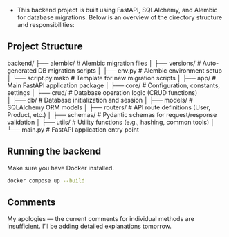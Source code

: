 * This backend project is built using FastAPI, SQLAlchemy, and Alembic for database migrations. Below is an overview of the directory structure and responsibilities:

## Project Structure

backend/
├── alembic/               # Alembic migration files
│   ├── versions/          # Auto-generated DB migration scripts
│   ├── env.py             # Alembic environment setup
│   └── script.py.mako     # Template for new migration scripts
│
├── app/                   # Main FastAPI application package
│   ├── core/              # Configuration, constants, settings
│   ├── crud/              # Database operation logic (CRUD functions)  
│   ├── db/                # Database initialization and session
│   ├── models/            # SQLAlchemy ORM models
│   ├── routers/           # API route definitions (User, Product, etc.)
│   ├── schemas/           # Pydantic schemas for request/response validation
│   ├── utils/             # Utility functions (e.g., hashing, common tools)
│   └── main.py            # FastAPI application entry point        

## Running the backend
Make sure you have Docker installed.

```bash
docker compose up --build
```

## Comments
My apologies — the current comments for individual methods are insufficient. I’ll be adding detailed explanations tomorrow.
